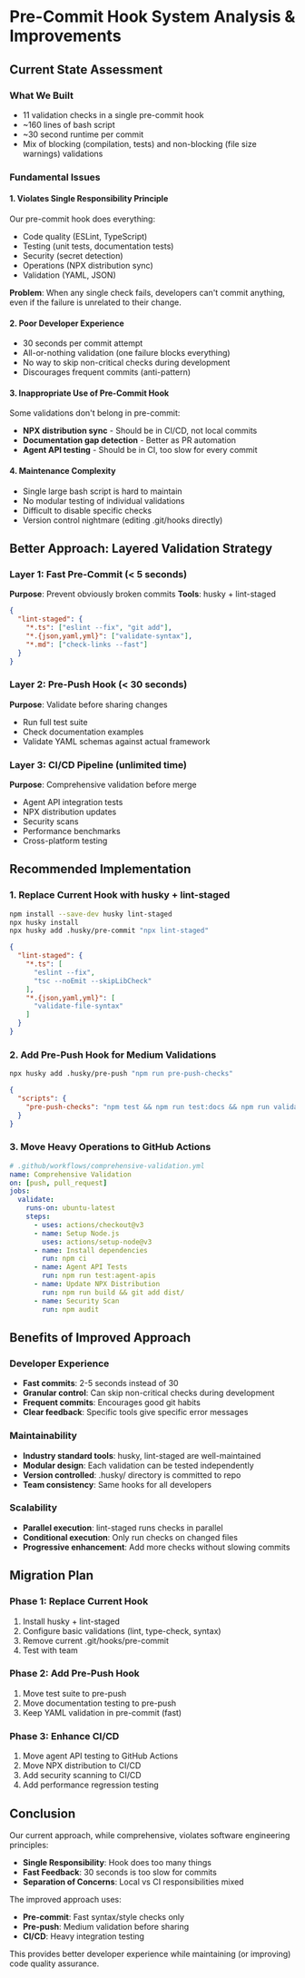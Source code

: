 # Pre-Commit Hook System Analysis & Improvements

## Current State Assessment

### What We Built
- 11 validation checks in a single pre-commit hook
- ~160 lines of bash script
- ~30 second runtime per commit
- Mix of blocking (compilation, tests) and non-blocking (file size warnings) validations

### Fundamental Issues

#### 1. **Violates Single Responsibility Principle**
Our pre-commit hook does everything:
- Code quality (ESLint, TypeScript)
- Testing (unit tests, documentation tests)
- Security (secret detection)
- Operations (NPX distribution sync)
- Validation (YAML, JSON)

**Problem**: When any single check fails, developers can't commit anything, even if the failure is unrelated to their change.

#### 2. **Poor Developer Experience**
- 30 seconds per commit attempt
- All-or-nothing validation (one failure blocks everything)
- No way to skip non-critical checks during development
- Discourages frequent commits (anti-pattern)

#### 3. **Inappropriate Use of Pre-Commit Hook**
Some validations don't belong in pre-commit:
- **NPX distribution sync** - Should be in CI/CD, not local commits
- **Documentation gap detection** - Better as PR automation
- **Agent API testing** - Should be in CI, too slow for every commit

#### 4. **Maintenance Complexity**
- Single large bash script is hard to maintain
- No modular testing of individual validations
- Difficult to disable specific checks
- Version control nightmare (editing .git/hooks directly)

## Better Approach: Layered Validation Strategy

### Layer 1: Fast Pre-Commit (< 5 seconds)
**Purpose**: Prevent obviously broken commits
**Tools**: husky + lint-staged

```json
{
  "lint-staged": {
    "*.ts": ["eslint --fix", "git add"],
    "*.{json,yaml,yml}": ["validate-syntax"],
    "*.md": ["check-links --fast"]
  }
}
```

### Layer 2: Pre-Push Hook (< 30 seconds)  
**Purpose**: Validate before sharing changes
- Run full test suite
- Check documentation examples
- Validate YAML schemas against actual framework

### Layer 3: CI/CD Pipeline (unlimited time)
**Purpose**: Comprehensive validation before merge
- Agent API integration tests
- NPX distribution updates
- Security scans
- Performance benchmarks
- Cross-platform testing

## Recommended Implementation

### 1. Replace Current Hook with husky + lint-staged

```bash
npm install --save-dev husky lint-staged
npx husky install
npx husky add .husky/pre-commit "npx lint-staged"
```

```json
{
  "lint-staged": {
    "*.ts": [
      "eslint --fix",
      "tsc --noEmit --skipLibCheck"
    ],
    "*.{json,yaml,yml}": [
      "validate-file-syntax"  
    ]
  }
}
```

### 2. Add Pre-Push Hook for Medium Validations

```bash
npx husky add .husky/pre-push "npm run pre-push-checks"
```

```json
{
  "scripts": {
    "pre-push-checks": "npm test && npm run test:docs && npm run validate:yaml"
  }
}
```

### 3. Move Heavy Operations to GitHub Actions

```yaml
# .github/workflows/comprehensive-validation.yml
name: Comprehensive Validation
on: [push, pull_request]
jobs:
  validate:
    runs-on: ubuntu-latest
    steps:
      - uses: actions/checkout@v3
      - name: Setup Node.js
        uses: actions/setup-node@v3
      - name: Install dependencies
        run: npm ci
      - name: Agent API Tests
        run: npm run test:agent-apis
      - name: Update NPX Distribution
        run: npm run build && git add dist/
      - name: Security Scan
        run: npm audit
```

## Benefits of Improved Approach

### Developer Experience
- **Fast commits**: 2-5 seconds instead of 30
- **Granular control**: Can skip non-critical checks during development
- **Frequent commits**: Encourages good git habits
- **Clear feedback**: Specific tools give specific error messages

### Maintainability  
- **Industry standard tools**: husky, lint-staged are well-maintained
- **Modular design**: Each validation can be tested independently
- **Version controlled**: .husky/ directory is committed to repo
- **Team consistency**: Same hooks for all developers

### Scalability
- **Parallel execution**: lint-staged runs checks in parallel
- **Conditional execution**: Only run checks on changed files
- **Progressive enhancement**: Add more checks without slowing commits

## Migration Plan

### Phase 1: Replace Current Hook
1. Install husky + lint-staged
2. Configure basic validations (lint, type-check, syntax)
3. Remove current .git/hooks/pre-commit
4. Test with team

### Phase 2: Add Pre-Push Hook
1. Move test suite to pre-push
2. Move documentation testing to pre-push  
3. Keep YAML validation in pre-commit (fast)

### Phase 3: Enhance CI/CD
1. Move agent API testing to GitHub Actions
2. Move NPX distribution to CI/CD
3. Add security scanning to CI/CD
4. Add performance regression testing

## Conclusion

Our current approach, while comprehensive, violates software engineering principles:
- **Single Responsibility**: Hook does too many things
- **Fast Feedback**: 30 seconds is too slow for commits
- **Separation of Concerns**: Local vs CI responsibilities mixed

The improved approach uses:
- **Pre-commit**: Fast syntax/style checks only
- **Pre-push**: Medium validation before sharing
- **CI/CD**: Heavy integration testing

This provides better developer experience while maintaining (or improving) code quality assurance.